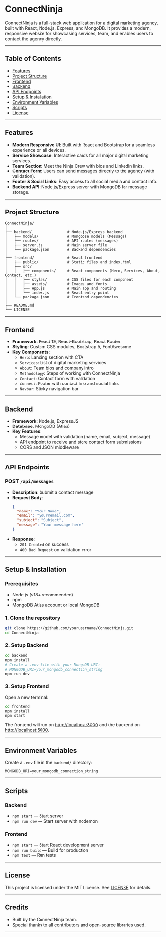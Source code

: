 # ConnectNinja

ConnectNinja is a full-stack web application for a digital marketing agency, built with React, Node.js, Express, and MongoDB. It provides a modern, responsive website for showcasing services, team, and enables users to contact the agency directly.

---

## Table of Contents

- [Features](#features)
- [Project Structure](#project-structure)
- [Frontend](#frontend)
- [Backend](#backend)
- [API Endpoints](#api-endpoints)
- [Setup & Installation](#setup--installation)
- [Environment Variables](#environment-variables)
- [Scripts](#scripts)
- [License](#license)

---

## Features

- **Modern Responsive UI**: Built with React and Bootstrap for a seamless experience on all devices.
- **Service Showcase**: Interactive cards for all major digital marketing services.
- **Team Section**: Meet the Ninja Crew with bios and LinkedIn links.
- **Contact Form**: Users can send messages directly to the agency (with validation).
- **Footer & Social Links**: Easy access to all social media and contact info.
- **Backend API**: Node.js/Express server with MongoDB for message storage.

---

## Project Structure

```
ConnectNinja/
│
├── backend/                # Node.js/Express backend
│   ├── models/             # Mongoose models (Message)
│   ├── routes/             # API routes (messages)
│   ├── server.js           # Main server file
│   └── package.json        # Backend dependencies
│
├── frontend/               # React frontend
│   ├── public/             # Static files and index.html
│   ├── src/
│   │   ├── components/     # React components (Hero, Services, About, Contact, etc.)
│   │   ├── styles/         # CSS files for each component
│   │   ├── assets/         # Images and fonts
│   │   ├── App.js          # Main app and routing
│   │   └── index.js        # React entry point
│   └── package.json        # Frontend dependencies
│
├── README.md
└── LICENSE
```

---

## Frontend

- **Framework**: React 19, React-Bootstrap, React Router
- **Styling**: Custom CSS modules, Bootstrap 5, FontAwesome
- **Key Components**:
  - `Hero`: Landing section with CTA
  - `Services`: List of digital marketing services
  - `About`: Team bios and company intro
  - `Methodology`: Steps of working with ConnectNinja
  - `Contact`: Contact form with validation
  - `Connect`: Footer with contact info and social links
  - `Navbar`: Sticky navigation bar

---

## Backend

- **Framework**: Node.js, ExpressJS
- **Database**: MongoDB (Atlas)
- **Key Features**:
  - Message model with validation (name, email, subject, message)
  - API endpoint to receive and store contact form submissions
  - CORS and JSON middleware

---

## API Endpoints

### POST `/api/messages`

- **Description**: Submit a contact message
- **Request Body**:
  ```json
  {
    "name": "Your Name",
    "email": "your@email.com",
    "subject": "Subject",
    "message": "Your message here"
  }
  ```
- **Response**:
  - `201 Created` on success
  - `400 Bad Request` on validation error

---

## Setup & Installation

### Prerequisites

- Node.js (v18+ recommended)
- npm
- MongoDB Atlas account or local MongoDB

### 1. Clone the repository

```bash
git clone https://github.com/yourusername/ConnectNinja.git
cd ConnectNinja
```

### 2. Setup Backend

```bash
cd backend
npm install
# Create a .env file with your MongoDB URI:
# MONGODB_URI=your_mongodb_connection_string
npm run dev
```

### 3. Setup Frontend

Open a new terminal:

```bash
cd frontend
npm install
npm start
```

The frontend will run on [http://localhost:3000](http://localhost:3000) and the backend on [http://localhost:5000](http://localhost:5000).

---

## Environment Variables

Create a `.env` file in the `backend/` directory:

```
MONGODB_URI=your_mongodb_connection_string
```

---

## Scripts

### Backend

- `npm start` — Start server
- `npm run dev` — Start server with nodemon

### Frontend

- `npm start` — Start React development server
- `npm run build` — Build for production
- `npm test` — Run tests

---

## License

This project is licensed under the MIT License. See [LICENSE](LICENSE) for details.

---

## Credits

- Built by the ConnectNinja team.
- Special thanks to all contributors and open-source libraries used.

---
